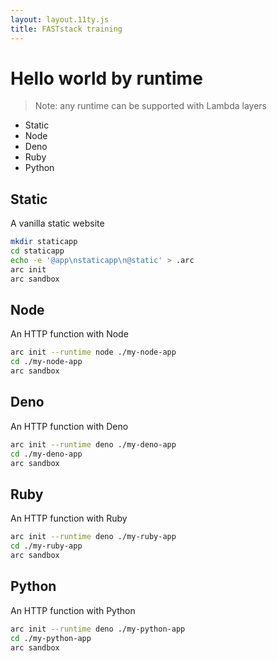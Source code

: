 ```yaml
---
layout: layout.11ty.js
title: FASTstack training
---
```


# Hello world by runtime

> Note: any runtime can be supported with Lambda layers

- Static
- Node
- Deno
- Ruby
- Python

## Static

A vanilla static website

```bash
mkdir staticapp
cd staticapp
echo -e '@app\nstaticapp\n@static' > .arc
arc init
arc sandbox
```

## Node

An HTTP function with Node

```bash
arc init --runtime node ./my-node-app 
cd ./my-node-app
arc sandbox
```

## Deno

An HTTP function with Deno

```bash
arc init --runtime deno ./my-deno-app 
cd ./my-deno-app
arc sandbox
```

## Ruby

An HTTP function with Ruby

```bash
arc init --runtime deno ./my-ruby-app 
cd ./my-ruby-app
arc sandbox
```

## Python 

An HTTP function with Python

```bash
arc init --runtime deno ./my-python-app 
cd ./my-python-app
arc sandbox
```
